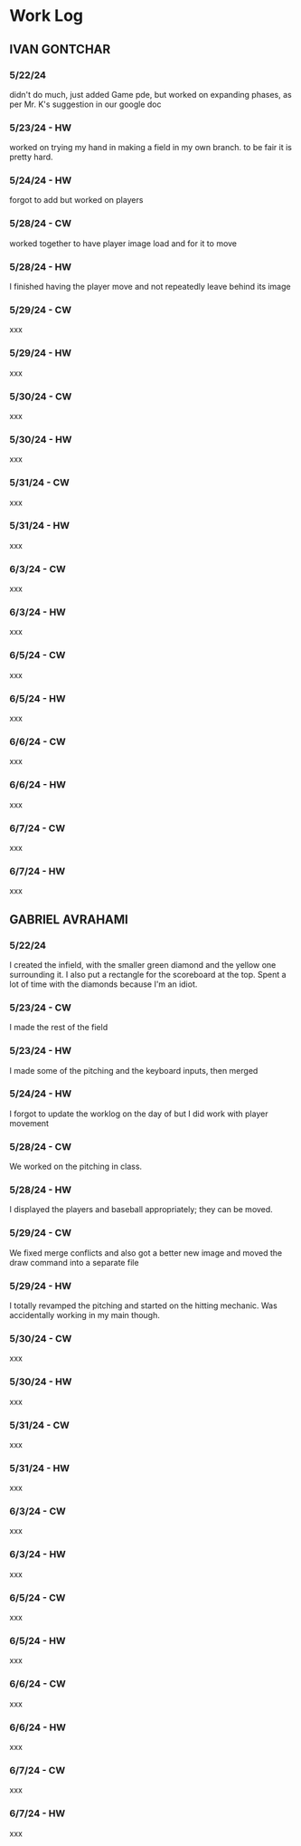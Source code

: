 # Work Log

## IVAN GONTCHAR

### 5/22/24

didn't do much, just added Game pde, but worked on expanding phases, as per Mr. K's suggestion in our google doc

### 5/23/24 - HW

worked on trying my hand in making a field in my own branch. to be fair it is pretty hard.

### 5/24/24 - HW

forgot to add but worked on players

### 5/28/24 - CW

worked together to have player image load and for it to move

### 5/28/24 - HW

I finished having the player move and not repeatedly leave behind its image

### 5/29/24 - CW

xxx

### 5/29/24 - HW

xxx

### 5/30/24 - CW

xxx

### 5/30/24 - HW

xxx

### 5/31/24 - CW

xxx

### 5/31/24 - HW

xxx

### 6/3/24 - CW

xxx

### 6/3/24 - HW

xxx

### 6/5/24 - CW

xxx

### 6/5/24 - HW

xxx

### 6/6/24 - CW

xxx

### 6/6/24 - HW

xxx

### 6/7/24 - CW

xxx

### 6/7/24 - HW

xxx





## GABRIEL AVRAHAMI

### 5/22/24

I created the infield, with the smaller green diamond and the yellow one surrounding it. I also put a rectangle for the scoreboard at the top. Spent a lot of time with the diamonds because I'm an idiot.

### 5/23/24 - CW

I made the rest of the field

### 5/23/24 - HW

I made some of the pitching and the keyboard inputs, then merged

### 5/24/24 - HW

I forgot to update the worklog on the day of but I did work with player movement

### 5/28/24 - CW

We worked on the pitching in class.

### 5/28/24 - HW

I displayed the players and baseball appropriately; they can be moved.

### 5/29/24 - CW

We fixed merge conflicts and also got a better new image and moved the draw command into a separate file

### 5/29/24 - HW

I totally revamped the pitching and started on the hitting mechanic. Was accidentally working in my main though.

### 5/30/24 - CW

xxx

### 5/30/24 - HW

xxx

### 5/31/24 - CW

xxx

### 5/31/24 - HW

xxx

### 6/3/24 - CW

xxx

### 6/3/24 - HW

xxx

### 6/5/24 - CW

xxx

### 6/5/24 - HW

xxx

### 6/6/24 - CW

xxx

### 6/6/24 - HW

xxx

### 6/7/24 - CW

xxx

### 6/7/24 - HW

xxx
